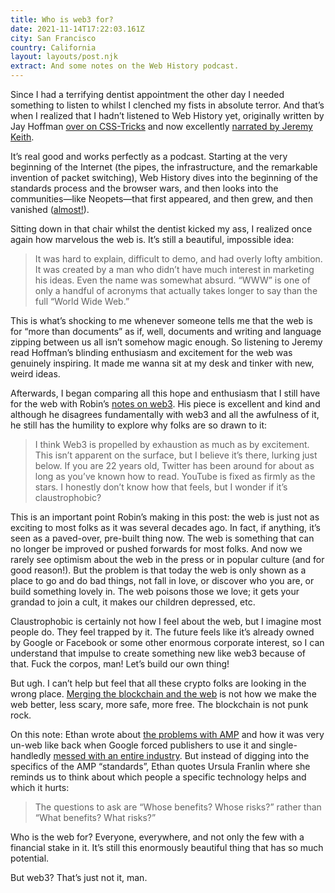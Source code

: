 ```yaml
---
title: Who is web3 for?
date: 2021-11-14T17:22:03.161Z
city: San Francisco
country: California
layout: layouts/post.njk
extract: And some notes on the Web History podcast.
---
```


Since I had a terrifying dentist appointment the other day I needed something to listen to whilst I clenched my fists in absolute terror. And that’s when I realized that I hadn’t listened to Web History yet, originally written by Jay Hoffman [over on CSS-Tricks](https://css-tricks.com/chapter-1-birth/) and now excellently [narrated by Jeremy Keith](https://adactio.com/journal/18602).

It’s real good and works perfectly as a podcast. Starting at the very beginning of the Internet (the pipes, the infrastructure, and the remarkable invention of packet switching), Web History dives into the beginning of the standards process and the browser wars, and then looks into the communities—like Neopets—that first appeared, and then grew, and then vanished ([almost!](http://www.neopets.com/ntimes/)).

Sitting down in that chair whilst the dentist kicked my ass, I realized once again how marvelous the web is. It’s still a beautiful, impossible idea:

> It was hard to explain, difficult to demo, and had overly lofty ambition. It was created by a man who didn’t have much interest in marketing his ideas. Even the name was somewhat absurd. “WWW” is one of only a handful of acronyms that actually takes longer to say than the full “World Wide Web.”

This is what’s shocking to me whenever someone tells me that the web is for “more than documents” as if, well, documents and writing and language zipping between us all isn’t somehow magic enough. So listening to Jeremy read Hoffman’s blinding enthusiasm and excitement for the web was genuinely inspiring. It made me wanna sit at my desk and tinker with new, weird ideas.

Afterwards, I began comparing all this hope and enthusiasm that I still have for the web with Robin’s [notes on web3](https://society.robinsloan.com/archive/notes-on-web3/). His piece is excellent and kind and although he disagrees fundamentally with web3 and all the awfulness of it, he still has the humility to explore why folks are so drawn to it:

> I think Web3 is propelled by exhaustion as much as by excitement. This isn’t apparent on the surface, but I believe it’s there, lurking just below. If you are 22 years old, Twitter has been around for about as long as you’ve known how to read. YouTube is fixed as firmly as the stars. I honestly don’t know how that feels, but I wonder if it’s claustrophobic?

This is an important point Robin’s making in this post: the web is just not as exciting to most folks as it was several decades ago. In fact, if anything, it’s seen as a paved-over, pre-built thing now. The web is something that can no longer be improved or pushed forwards for most folks. And now we rarely see optimism about the web in the press or in popular culture (and for good reason!). But the problem is that today the web is only shown as a place to go and do bad things, not fall in love, or discover who you are, or build something lovely in. The web poisons those we love; it gets your grandad to join a cult, it makes our children depressed, etc.

Claustrophobic is certainly not how I feel about the web, but I imagine most people do. They feel trapped by it. The future feels like it’s already owned by Google or Facebook or some other enormous corporate interest, so I can understand that impulse to create something new like web3 because of that. Fuck the corpos, man! Let’s build our own thing!

But ugh. I can’t help but feel that all these crypto folks are looking in the wrong place. [Merging the blockchain and the web](https://blog.cloudflare.com/what-is-web3/) is not how we make the web better, less scary, more safe, more free. The blockchain is not punk rock.

On this note: Ethan wrote about [the problems with AMP](https://ethanmarcotte.com/wrote/seven-into-seven/) and how it was very un-web like back when Google forced publishers to use it and single-handledly [messed with an entire industry](https://wptavern.com/amp-has-irreparably-damaged-publishers-trust-in-google-led-initiatives). But instead of digging into the specifics of the AMP “standards”, Ethan quotes Ursula Franlin where she reminds us to think about which people a specific technology helps and which it hurts:

> The questions to ask are “Whose benefits? Whose risks?” rather than “What benefits? What risks?”

Who is the web for? Everyone, everywhere, and not only the few with a financial stake in it. It’s still this enormously beautiful thing that has so much potential.

But web3? That’s just not it, man.
